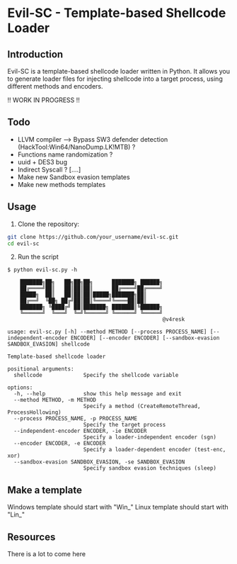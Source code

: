 # Evil-SC - Template-based Shellcode Loader

## Introduction
Evil-SC is a template-based shellcode loader written in Python. It allows you to generate loader files for injecting shellcode into a target process, using different methods and encoders.

!! WORK IN PROGRESS !!

## Todo
- LLVM compiler --> Bypass SW3 defender detection (HackTool:Win64/NanoDump.LK!MTB) ?
- Functions name randomization ?
- uuid + DES3 bug 
- Indirect Syscall ?
[....]
- Make new Sandbox evasion templates
- Make new methods templates

## Usage
1. Clone the repository:
```bash
git clone https://github.com/your_username/evil-sc.git
cd evil-sc
```

2. Run the script
```
$ python evil-sc.py -h

    ███████╗██╗   ██╗██╗██╗      ███████╗ ██████╗
    ██╔════╝██║   ██║██║██║      ██╔════╝██╔════╝
    █████╗  ██║   ██║██║██║█████╗███████╗██║
    ██╔══╝  ╚██╗ ██╔╝██║██║╚════╝╚════██║██║
    ███████╗ ╚████╔╝ ██║███████╗ ███████║╚██████╗
    ╚══════╝  ╚═══╝  ╚═╝╚══════╝ ╚══════╝ ╚═════╝
                                                 @v4resk

usage: evil-sc.py [-h] --method METHOD [--process PROCESS_NAME] [--independent-encoder ENCODER] [--encoder ENCODER] [--sandbox-evasion SANDBOX_EVASION] shellcode

Template-based shellcode loader

positional arguments:
  shellcode             Specify the shellcode variable

options:
  -h, --help            show this help message and exit
  --method METHOD, -m METHOD
                        Specify a method (CreateRemoteThread, ProcessHollowing)
  --process PROCESS_NAME, -p PROCESS_NAME
                        Specify the target process
  --independent-encoder ENCODER, -ie ENCODER
                        Specify a loader-independent encoder (sgn)
  --encoder ENCODER, -e ENCODER
                        Specify a loader-dependent encoder (test-enc, xor)
  --sandbox-evasion SANDBOX_EVASION, -se SANDBOX_EVASION
                        Specify sandbox evasion techniques (sleep)
```

## Make a template

Windows template should start with "Win_"
Linux template should start with "Lin_"

## Resources

There is a lot to come here